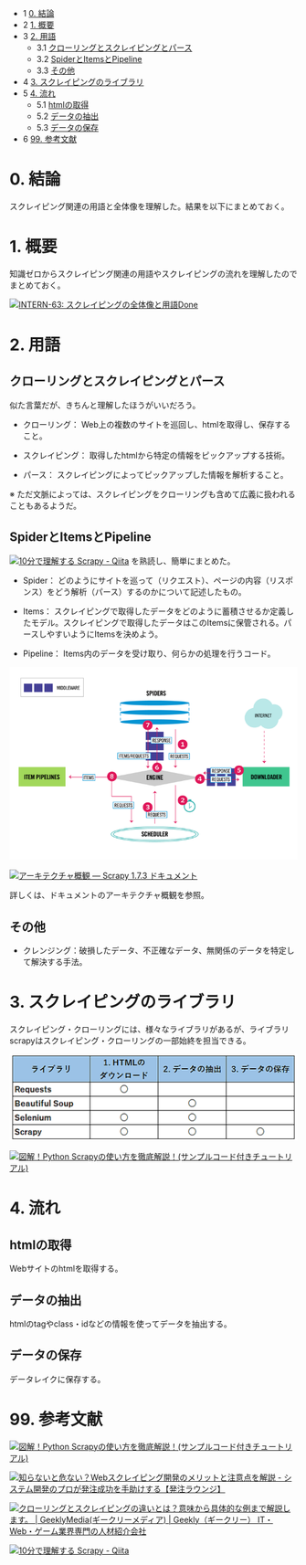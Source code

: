 *   1 [0\. 結論](#0.-結論)
*   2 [1\. 概要](#1.-概要)
*   3 [2\. 用語](#2.-用語)
    *   3.1 [クローリングとスクレイピングとパース](#クローリングとスクレイピングとパース)
    *   3.2 [SpiderとItemsとPipeline](#SpiderとItemsとPipeline)
    *   3.3 [その他](#その他)
*   4 [3\. スクレイピングのライブラリ](#3.-スクレイピングのライブラリ)
*   5 [4\. 流れ](#4.-流れ)
    *   5.1 [htmlの取得](#htmlの取得)
    *   5.2 [データの抽出](#データの抽出)
    *   5.3 [データの保存](#データの保存)
*   6 [99\. 参考文献](#99.-参考文献)

# 0\. 結論

スクレイピング関連の用語と全体像を理解した。結果を以下にまとめておく。

# 1\. 概要

知識ゼロからスクレイピング関連の用語やスクレイピングの流れを理解したのでまとめておく。

[![](https://pantarhei-hub.atlassian.net/rest/api/2/universal_avatar/view/type/issuetype/avatar/10318)INTERN-63: スクレイピングの全体像と用語Done](https://remotesalesproject.atlassian.net/browse/INTERN-63)

# 2\. 用語

## クローリングとスクレイピングとパース

似た言葉だが、きちんと理解したほうがいいだろう。

*   クローリング： Web上の複数のサイトを巡回し、htmlを取得し、保存すること。
    
*   スクレイピング： 取得したhtmlから特定の情報をピックアップする技術。
    
*   パース： スクレイピングによってピックアップした情報を解析すること。
    

※ ただ文脈によっては、スクレイピングをクローリングも含めて広義に扱われることもあるようだ。

## SpiderとItemsとPipeline

[![](https://cdn.qiita.com/assets/favicons/public/production-c620d3e403342b1022967ba5e3db1aaa.ico)10分で理解する Scrapy - Qiita](https://qiita.com/Chanmoro/items/f4df85eb73b18d902739) を熟読し、簡単にまとめた。

*   Spider： どのようにサイトを巡って（リクエスト）、ページの内容（リスポンス）をどう解析（パース）するのかについて記述したもの。
    
*   Items： スクレイピングで取得したデータをどのように蓄積させるか定義したモデル。スクレイピングで取得したデータはこのItemsに保管される。パースしやすいようにItemsを決めよう。
    
*   Pipeline： Items内のデータを受け取り、何らかの処理を行うコード。
    

![alt text](../images/image14.png)

[![](https://doc-ja-scrapy.readthedocs.io/favicon.ico)アーキテクチャ概観 — Scrapy 1.7.3 ドキュメント](https://doc-ja-scrapy.readthedocs.io/ja/latest/topics/architecture.html)

詳しくは、ドキュメントのアーキテクチャ概観を参照。

## その他

*   クレンジング：破損したデータ、不正確なデータ、無関係のデータを特定して解決する手法。
    

# 3\. スクレイピングのライブラリ

スクレイピング・クローリングには、様々なライブラリがあるが、ライブラリscrapyはスクレイピング・クローリングの一部始終を担当できる。

![alt text](../images/image15.png)

[![](https://ai-inter1.com/wp-content/uploads/2018/07/cropped-8b296d4aeaa1aa9e17f90b729aa4a5ff-1-32x32.png)図解！Python Scrapyの使い方を徹底解説！(サンプルコード付きチュートリアル)](https://ai-inter1.com/python-scrapy-for-begginer/#st-toc-h-1)

# 4\. 流れ

## htmlの取得

Webサイトのhtmlを取得する。

## データの抽出

htmlのtagやclass・idなどの情報を使ってデータを抽出する。

## データの保存

データレイクに保存する。

# 99\. 参考文献

[![](https://ai-inter1.com/wp-content/uploads/2018/07/cropped-8b296d4aeaa1aa9e17f90b729aa4a5ff-1-32x32.png)図解！Python Scrapyの使い方を徹底解説！(サンプルコード付きチュートリアル)](https://ai-inter1.com/python-scrapy-for-begginer/#st-toc-h-1)

[![](https://hnavi.co.jp/favicon.ico)知らないと危ない？Webスクレイピング開発のメリットと注意点を解説 - システム開発のプロが発注成功を手助けする【発注ラウンジ】](https://hnavi.co.jp/knowledge/blog/scraping-development/#title1)

[![](https://www.geekly.co.jp/column/wp-content/uploads/2019/11/cropped-rogo-1-1-32x32.jpg)クローリングとスクレイピングの違いとは？意味から具体的な例まで解説します。 | GeeklyMedia(ギークリーメディア) | Geekly（ギークリー） IT・Web・ゲーム業界専門の人材紹介会社](https://www.geekly.co.jp/column/cat-technology/1912_011/#-)

[![](https://cdn.qiita.com/assets/favicons/public/production-c620d3e403342b1022967ba5e3db1aaa.ico)10分で理解する Scrapy - Qiita](https://qiita.com/Chanmoro/items/f4df85eb73b18d902739)